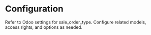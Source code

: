 # Configuration

Refer to Odoo settings for sale_order_type. Configure related models, access rights, and options as needed.
